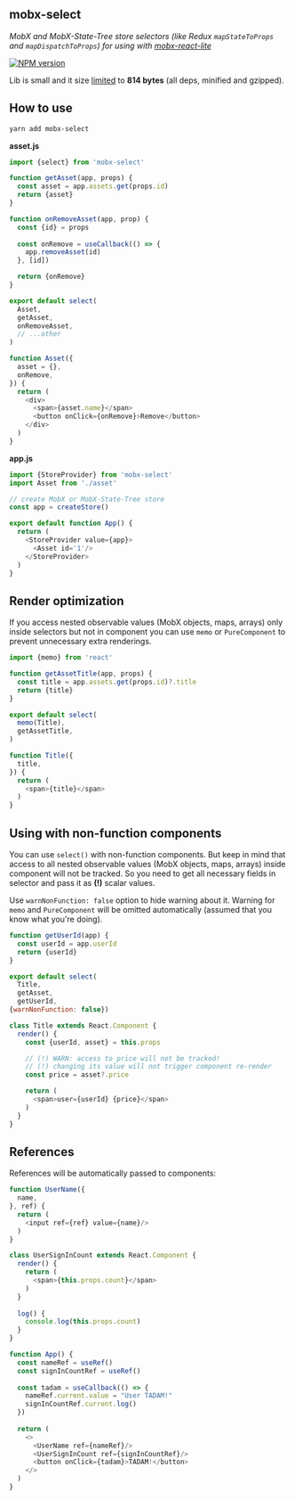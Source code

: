 ## mobx-select

_MobX and MobX-State-Tree store selectors
(like Redux `mapStateToProps` and `mapDispatchToProps`)
for using with [mobx-react-lite](https://github.com/mobxjs/mobx-react-lite)_

[![NPM version](https://img.shields.io/npm/v/mobx-select.svg)](https://www.npmjs.com/package/mobx-select)

Lib is small and it size [limited](https://github.com/ai/size-limit)
to **814 bytes** (all deps, minified and gzipped).

## How to use

```bash
yarn add mobx-select
```

**asset.js**
```js
import {select} from 'mobx-select'

function getAsset(app, props) {
  const asset = app.assets.get(props.id)
  return {asset}
}

function onRemoveAsset(app, prop) {
  const {id} = props
  
  const onRemove = useCallback(() => {
    app.removeAsset(id)
  }, [id])

  return {onRemove}
}

export default select(
  Asset,
  getAsset,
  onRemoveAsset,
  // ...other
)

function Asset({
  asset = {},
  onRemove,
}) {
  return (
    <div>
      <span>{asset.name}</span>
      <button onClick={onRemove}>Remove</button>
    </div>
  )
}
```

**app.js**
```js
import {StoreProvider} from 'mobx-select'
import Asset from './asset'

// create MobX or MobX-State-Tree store
const app = createStore()

export default function App() {
  return (
    <StoreProvider value={app}>
      <Asset id='1'/>
    </StoreProvider>
  )
}
```

## Render optimization

If you access nested observable values (MobX objects, maps, arrays) only inside
selectors but not in component you can use `memo` or `PureComponent`
to prevent unnecessary extra renderings.

```js
import {memo} from 'react'

function getAssetTitle(app, props) {
  const title = app.assets.get(props.id)?.title
  return {title}
}

export default select(
  memo(Title),
  getAssetTitle,
)

function Title({
  title,
}) {
  return (
    <span>{title}</span>
  )
}
```

## Using with non-function components

You can use `select()` with non-function components. But keep in mind that
access to all nested observable values (MobX objects, maps, arrays) inside
component will not be tracked. So you need to get all necessary fields in
selector and pass it as **(!)** scalar values.

Use `warnNonFunction: false` option to hide warning about it. Warning for `memo`
and `PureComponent` will be omitted automatically (assumed that you know what
you're doing). 

```js
function getUserId(app) {
  const userId = app.userId
  return {userId}
}

export default select(
  Title,
  getAsset,
  getUserId,
{warnNonFunction: false})

class Title extends React.Component {
  render() {
    const {userId, asset} = this.props

    // (!) WARN: access to price will not be tracked!
    // (!) changing its value will not trigger component re-render 
    const price = asset?.price

    return (
      <span>user={userId} {price}</span>
    )
  }
}
```

## References

References will be automatically passed to components:

```js
function UserName({
  name,
}, ref) {
  return (
    <input ref={ref} value={name}/>
  )
}

class UserSignInCount extends React.Component {
  render() {
    return (
      <span>{this.props.count}</span>
    )
  }
  
  log() {
    console.log(this.props.count)
  }
}

function App() {
  const nameRef = useRef()
  const signInCountRef = useRef()
  
  const tadam = useCallback(() => {
    nameRef.current.value = "User TADAM!"
    signInCountRef.current.log()
  })
  
  return (
    <>
      <UserName ref={nameRef}/>
      <UserSignInCount ref={signInCountRef}/>
      <button onClick={tadam}>TADAM!</button>
    </>
  )
}
```
